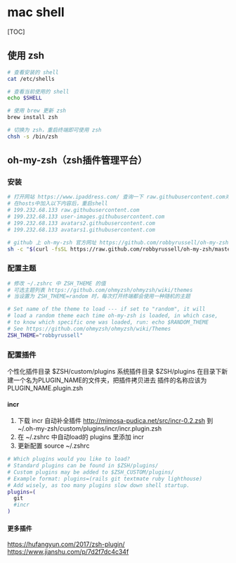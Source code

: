 # mac shell

[TOC]

## 使用 zsh

```sh
# 查看安装的 shell
cat /etc/shells

# 查看当前使用的 shell
echo $SHELL

# 使用 brew 更新 zsh
brew install zsh

# 切换为 zsh，重启终端即可使用 zsh
chsh -s /bin/zsh
```

## oh-my-zsh（zsh插件管理平台）

### 安装

```sh
# 打开网站 https://www.ipaddress.com/ 查询一下 raw.githubusercontent.com对应的IP地址
# 在hosts中加入以下内容后，重启shell
# 199.232.68.133 raw.githubusercontent.com
# 199.232.68.133 user-images.githubusercontent.com
# 199.232.68.133 avatars2.githubusercontent.com
# 199.232.68.133 avatars1.githubusercontent.com

# github 上 oh-my-zsh 官方网址 https://github.com/robbyrussell/oh-my-zsh
sh -c "$(curl -fsSL https://raw.github.com/robbyrussell/oh-my-zsh/master/tools/install.sh)"
```

### 配置主题

```sh
# 修改 ~/.zshrc 中 ZSH_THEME 的值
# 可选主题列表 https://github.com/ohmyzsh/ohmyzsh/wiki/themes
# 当设置为 ZSH_THEME=random 时，每次打开终端都会使用一种随机的主题

# Set name of the theme to load --- if set to "random", it will
# load a random theme each time oh-my-zsh is loaded, in which case,
# to know which specific one was loaded, run: echo $RANDOM_THEME
# See https://github.com/ohmyzsh/ohmyzsh/wiki/Themes
ZSH_THEME="robbyrussell"
```

### 配置插件

个性化插件目录 $ZSH/custom/plugins
系统插件目录 $ZSH/plugins
在目录下新建一个名为PLUGIN_NAME的文件夹，把插件拷贝进去
插件的名称应该为PLUGIN_NAME.plugin.zsh

#### incr

1. 下载 incr 自动补全插件 http://mimosa-pudica.net/src/incr-0.2.zsh 到 ~/.oh-my-zsh/custom/plugins/incr/incr.plugin.zsh
2. 在 ~/.zshrc 中自动load的 plugins 里添加 incr
3. 更新配置 source ~/.zshrc

```sh
# Which plugins would you like to load?
# Standard plugins can be found in $ZSH/plugins/
# Custom plugins may be added to $ZSH_CUSTOM/plugins/
# Example format: plugins=(rails git textmate ruby lighthouse)
# Add wisely, as too many plugins slow down shell startup.
plugins=(
  git
  #incr
)
```

#### 更多插件
https://hufangyun.com/2017/zsh-plugin/
https://www.jianshu.com/p/7d2f7dc4c34f
